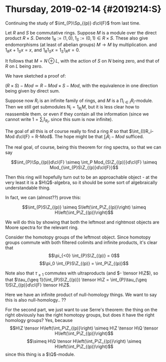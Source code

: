Thursday, 2019-02-14 {#2019214:S}
====================

Continuing the study of $\int_{P}\Sp_{(p)} d\cl{F}$ from last time.

Let $R$ and $S$ be commutative rings. Suppose $M$ is a module over the
direct product $R \times S$. Denote
$1_R := (1,0), 1_S := (0,1) \in R\times S$. These also give
endomorphisms (at least of abelian groups) $M \to M$ by multiplication.
and $1_Rx + 1_Sx = x$, and $1_R1_S x = 1_S1_R x = 0$.

It follows that $M = N \oplus L$, with the action of $S$ on $N$ being
zero, and that of $R$ on $L$ being zero.

We have sketched a proof of:

$(R\times S)-Mod \simeq R-Mod \times S-Mod$, with the equivalence in one
direction being given by direct sum.

Suppose now $R_i$ is an infinite family of rings, and $M$ is a
$\prod_{i\in I} R_i$-module. Then we still get submodules
$N_i = 1_{R_i}M$, but it is less clear how to reassemble them, or even
if they contain all the information (since we cannot write
$1 = \sum_i 1_{R_i}$, since this sum is now infinite).

The goal of all this is of course really to find a ring $R$ so that
$\int_{I}R_i-Mod d\cl{F} = R-Mod$. The hope might be that
$\int_IR_i-Mod$ sufficed.

The real goal, of course, being this theorem for ring spectra, so that
we can say

$$\int_{P}\Sp_{(p)}d\cl{F} \simeq \int_P Mod_{S\Z_{(p)}}d\cl{F} \simeq Mod_{\int_{P}S\Z_{(p)}d\cl{F}}$$

Then this ring will hopefully turn out to be an approachable object - at
the very least it is a $H\Q$-algebra, so it should be some sort of
algebraically understandable thing.

In fact, we can (almost??) prove this:

$$\int_{P}S\Z_{(p)} \simeq S\left(\int_P\Z_{(p)}\right) \simeq H\left(\int_P\Z_{(p)}\right)$$

We will do this by showing that both the leftmost and rightmost objects
are Moore spectra for the relevant ring.

Consider the homotopy groups of the leftmost object. Since homotopy
groups commute with both filtered colimits and infinite products, it's
clear that $$\pi_{<0} \int_{P}S\Z_{(p)} = 0$$
$$\pi_0 \int_{P}S\Z_{(p)} = \int_P\Z_{(p)}$$

Note also that $\tau_{\geq 1}$ commutes with ultraproducts (and
$- \tensor H\Z$), so that
$\tau_{\geq 1}(\int_{P}S\Z_{(p)}) \tensor H\Z = \int_{P}\tau_{\geq 1}S\Z_{(p)}d\cl{F} \tensor H\Z$.

Here we have an infinite product of null-homology things. We want to say
this is also null-homology.. ??

For the second part, we just want to use Serre's theorem: the thing on
the right obviously has the right homotopy groups, but does it have the
right homology groups? Yes, because
$$H\Z \tensor H\left(\int_P\Z_{(p)}\right) \simeq H\Z \tensor H\Q \tensor H\left(\int_P\Z_{(p)}\right)$$
$$\simeq H\Q \tensor H\left(\int_P\Z_{(p)}\right) \simeq H\left(\int_P\Z_{(p)}\right)$$
since this thing is a $\Q$-module.
